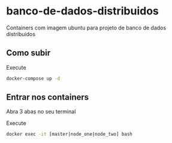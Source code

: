 # banco-de-dados-distribuidos

Containers com imagem ubuntu para projeto de banco de dados distribuidos

## Como subir

Execute 

```bash
docker-compose up -d
```

## Entrar nos containers

Abra 3 abas no seu terminal

Execute

```bash
docker exec -it [master|node_one|node_two] bash
```
